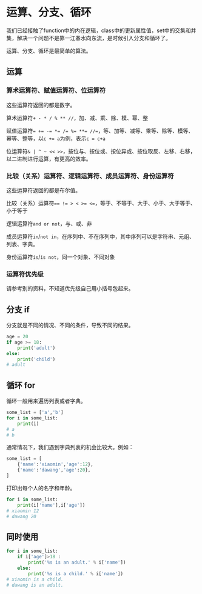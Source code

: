 # 运算、分支、循环

我们已经接触了function中的内在逻辑，class中的更新属性值，set中的交集和并集，解决一个问题不是靠一江春水向东流，是时候引入分支和循环了。

运算、分支、循环是最简单的算法。

## 运算

### 算术运算符、赋值运算符、位运算符

这些运算符返回的都是数字。

算术运算符```+ - * / % ** //```，加、减、乘、除、模、幂、整

赋值运算符```= += -= *= /= %= **= //=```，等、加等、减等、乘等、除等、模等、幂等、整等，以```c += a```为例，表示```c = c+a```

位运算符```& | ^ ~ << >>```，按位与、按位或、按位异或、按位取反、左移、右移，以二进制进行运算，有更高的效率。

### 比较（关系）运算符、逻辑运算符、成员运算符、身份运算符

这些运算符返回的都是布尔值。

比较（关系）运算符```== != > < >= <=```，等于、不等于、大于、小于、大于等于、小于等于

逻辑运算符```and or not```，与、或、非

成员运算符```in```/```not in```，在序列中、不在序列中，其中序列可以是字符串、元组、列表、字典。

身份运算符```is```/```is not```，同一个对象、不同对象

### 运算符优先级

请参考别的资料，不知道优先级自己用小括号包起来。

## 分支 if

分支就是不同的情况、不同的条件，导致不同的结果。

```python
age = 20
if age >= 18:
    print('adult')
else:
    print('child')
# adult
```

## 循环 for

循环一般用来遍历列表或者字典。

```python
some_list = ['a','b']
for i in some_list:
    print(i)
# a
# b
```

通常情况下，我们遇到字典列表的机会比较大。例如：

```python
some_list = [
    {'name':'xiaomin','age':12},
    {'name':'dawang','age':20},
]
```

打印出每个人的名字和年龄。

```python
for i in some_list:
    print(i['name'],i['age'])
# xiaomin 12
# dawang 20
```

## 同时使用

```python
for i in some_list:
    if i['age']>18 :
        print('%s is an adult.' % i['name'])
    else:
        print('%s is a child.' % i['name'])
# xiaomin is a child.
# dawang is an adult.
```
